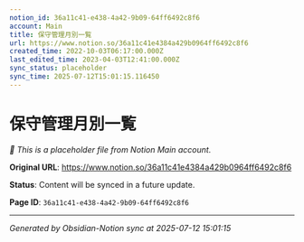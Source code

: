```yaml
---
notion_id: 36a11c41-e438-4a42-9b09-64ff6492c8f6
account: Main
title: 保守管理月別一覧
url: https://www.notion.so/36a11c41e4384a429b0964ff6492c8f6
created_time: 2022-10-03T06:17:00.000Z
last_edited_time: 2023-04-03T12:41:00.000Z
sync_status: placeholder
sync_time: 2025-07-12T15:01:15.116450
---
```


# 保守管理月別一覧

*🔄 This is a placeholder file from Notion Main account.*

**Original URL**: https://www.notion.so/36a11c41e4384a429b0964ff6492c8f6

**Status**: Content will be synced in a future update.

**Page ID**: `36a11c41-e438-4a42-9b09-64ff6492c8f6`

---

*Generated by Obsidian-Notion sync at 2025-07-12 15:01:15*
